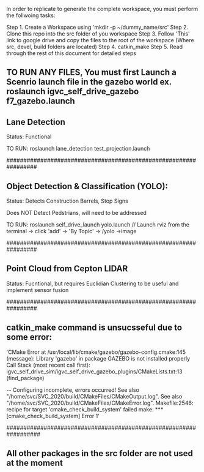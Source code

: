 In order to replicate to generate the complete workspace, you must perform the follwoing tasks:

Step 1. Create a Workspace using 'mkdir -p ~/dummy_name/src'
Step 2. Clone this repo into the src folder of you workspace
Step 3. Follow 'This' link to google drive and copy the files to the root of the workspace (Where src, devel, build folders are located)
Step 4. catkin_make 
Step 5. Read through the rest of this document for detailed steps

## TO RUN ANY FILES, You must first Launch a Scenrio launch file in the gazebo world ex. roslaunch igvc_self_drive_gazebo f7_gazebo.launch
 

## Lane Detection

Status: Functional

TO RUN: roslaunch lane_detection test_projection.launch 

#################################################################

## Object Detection & Classification (YOLO):

Status: Detects Construction Barrels, Stop Signs

Does NOT Detect Pedstrians, will need to be addressed

TO RUN: roslaunch self_drive_launch yolo.launch // Launch rviz from the terminal -> click 'add' -> 'By Topic' -> /yolo ->image 

#################################################################

## Point Cloud from Cepton LIDAR

Status: Fucntional, but requires Euclidian Clustering to be useful and implement sensor fusion

#################################################################

## catkin_make command is unsucsseful due to some error:

'CMake Error at /usr/local/lib/cmake/gazebo/gazebo-config.cmake:145 (message):
  Library 'gazebo' in package GAZEBO is not installed properly
Call Stack (most recent call first):
  igvc_self_drive_sim/igvc_self_drive_gazebo_plugins/CMakeLists.txt:13 (find_package)


-- Configuring incomplete, errors occurred!
See also "/home/svc/SVC_2020/build/CMakeFiles/CMakeOutput.log".
See also "/home/svc/SVC_2020/build/CMakeFiles/CMakeError.log".
Makefile:2546: recipe for target 'cmake_check_build_system' failed
make: *** [cmake_check_build_system] Error 1'

##################################################################

## All other packages in the src folder are not used at the moment



